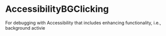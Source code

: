 # AccessibilityBGClicking
For debugging with Accessibility that includes enhancing functionality, i.e., background activie

